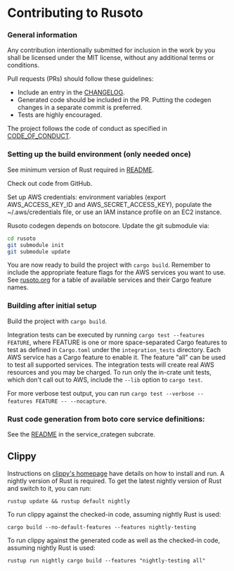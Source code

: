 # Contributing to Rusoto

### General information

Any contribution intentionally submitted for inclusion in the work by you shall be licensed under the MIT license, without any additional terms or conditions.

Pull requests (PRs) should follow these guidelines:
* Include an entry in the [CHANGELOG](CHANGELOG.md).
* Generated code should be included in the PR.  Putting the codegen changes in a separate commit is preferred.
* Tests are highly encouraged.

The project follows the code of conduct as specified in [CODE_OF_CONDUCT](CODE_OF_CONDUCT.md).

### Setting up the build environment (only needed once)

See minimum version of Rust required in [README](README.md).

Check out code from GitHub.

Set up AWS credentials: environment variables (export AWS_ACCESS_KEY_ID and
AWS_SECRET_ACCESS_KEY), populate the ~/.aws/credentials file, or use an
IAM instance profile on an EC2 instance.

Rusoto codegen depends on botocore.  Update the git submodule via:

``` bash
cd rusoto
git submodule init
git submodule update
```

You are now ready to build the project with `cargo build`.
Remember to include the appropriate feature flags for the AWS services you want to use.
See [rusoto.org](https://www.rusoto.org/supported-aws-services.html) for a table of available services and their Cargo feature names.

### Building after initial setup

Build the project with `cargo build`.

Integration tests can be executed by running `cargo test --features FEATURE`, where FEATURE is one or more space-separated Cargo features to test as defined in `Cargo.toml` under the `integration_tests` directory.
Each AWS service has a Cargo feature to enable it.
The feature "all" can be used to test all supported services.
The integration tests will create real AWS resources and you may be charged.
To run only the in-crate unit tests, which don't call out to AWS, include the `--lib` option to `cargo test`.

For more verbose test output, you can run `cargo test --verbose --features FEATURE -- --nocapture`.

### Rust code generation from boto core service definitions:

See the [README](service_crategen/README.md) in the service_crategen subcrate.

## Clippy

Instructions on [clippy's homepage](https://github.com/Manishearth/rust-clippy) have details on how to install and run.
A nightly version of Rust is required.  To get the latest nightly version of Rust and switch to it, you can run:

`rustup update && rustup default nightly`

To run clippy against the checked-in code, assuming nightly Rust is used:

`cargo build --no-default-features --features nightly-testing`

To run clippy against the generated code as well as the checked-in code, assuming nightly Rust is used:

`rustup run nightly cargo build --features "nightly-testing all"`
